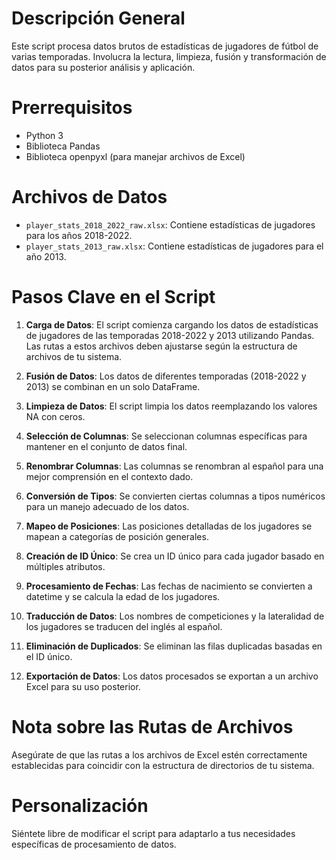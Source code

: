 # Descripción General
Este script procesa datos brutos de estadísticas de jugadores de fútbol de varias temporadas. Involucra la lectura, limpieza, fusión y transformación de datos para su posterior análisis y aplicación.

# Prerrequisitos
- Python 3
- Biblioteca Pandas
- Biblioteca openpyxl (para manejar archivos de Excel)

# Archivos de Datos
- `player_stats_2018_2022_raw.xlsx`: Contiene estadísticas de jugadores para los años 2018-2022.
- `player_stats_2013_raw.xlsx`: Contiene estadísticas de jugadores para el año 2013.

# Pasos Clave en el Script
1. **Carga de Datos**: El script comienza cargando los datos de estadísticas de jugadores de las temporadas 2018-2022 y 2013 utilizando Pandas. Las rutas a estos archivos deben ajustarse según la estructura de archivos de tu sistema.

2. **Fusión de Datos**: Los datos de diferentes temporadas (2018-2022 y 2013) se combinan en un solo DataFrame.

3. **Limpieza de Datos**: El script limpia los datos reemplazando los valores NA con ceros.

4. **Selección de Columnas**: Se seleccionan columnas específicas para mantener en el conjunto de datos final.

5. **Renombrar Columnas**: Las columnas se renombran al español para una mejor comprensión en el contexto dado.

6. **Conversión de Tipos**: Se convierten ciertas columnas a tipos numéricos para un manejo adecuado de los datos.

7. **Mapeo de Posiciones**: Las posiciones detalladas de los jugadores se mapean a categorías de posición generales.

8. **Creación de ID Único**: Se crea un ID único para cada jugador basado en múltiples atributos.

9. **Procesamiento de Fechas**: Las fechas de nacimiento se convierten a datetime y se calcula la edad de los jugadores.

10. **Traducción de Datos**: Los nombres de competiciones y la lateralidad de los jugadores se traducen del inglés al español.

11. **Eliminación de Duplicados**: Se eliminan las filas duplicadas basadas en el ID único.

12. **Exportación de Datos**: Los datos procesados se exportan a un archivo Excel para su uso posterior.

# Nota sobre las Rutas de Archivos
Asegúrate de que las rutas a los archivos de Excel estén correctamente establecidas para coincidir con la estructura de directorios de tu sistema.

# Personalización
Siéntete libre de modificar el script para adaptarlo a tus necesidades específicas de procesamiento de datos.
